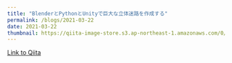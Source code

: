```yaml
---
title: "BlenderとPythonとUnityで巨大な立体迷路を作成する"
permalink: /blogs/2021-03-22
date: 2021-03-22
thumbnail: https://qiita-image-store.s3.ap-northeast-1.amazonaws.com/0/905155/9dedcf39-e999-9d9e-72a2-b48d81aa46c3.jpeg
---
```


[Link to Qiita](https://qiita.com/hari64/items/37ad45de77013f3c2630)
